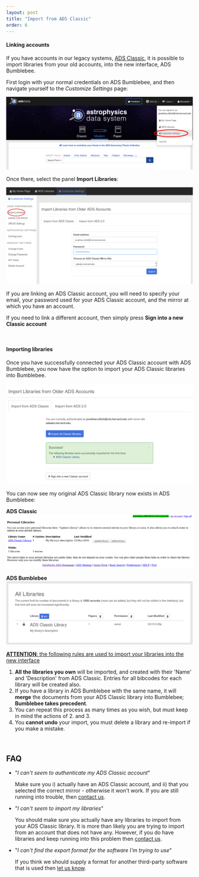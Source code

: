 ```yaml
---
layout: post
title: "Import from ADS Classic"
order: 6
---
```



#### Linking accounts

If you have accounts in our legacy systems, <a href="http://adsabs.harvard.edu">ADS Classic</a>, it is possible to import libraries from your old accounts, into the new interface, ADS Bumblebee. 

First login with your normal credentials on ADS Bumblebee, and then navigate yourself to the *Customize Settings* page:

<img class="img-responsive" src="/img/import_help_01.png" alt="a screenshot of the location of the Customize Settings button"/>

Once there, select the panel **Import Libraries**:

<img class="img-responsive" src="/img/import_help_02.png" alt="a screenshot of ADS Classic library import with the form filled in"/>

If you are linking an ADS Classic account, you will need to specify your email, your password used for your ADS Classic account, and the mirror at which you have an account. 

If you need to link a different account, then simply press **Sign into a new Classic account**

<br>

#### Importing libraries

Once you have successfully connected your ADS Classic account with ADS Bumblebee, you now have the option to import your ADS Classic libraries into Bumblebee. 

<img class="img-responsive" src="/img/import_help_03.png" alt="a screenshot after the Import all Classic libraries button has been pressed"/>

You can now see my original ADS Classic library now exists in ADS Bumblebee:

**ADS Classic**
<img class="img-responsive" src="/img/import_help_04.png" alt="a screenshot of the library in ADS Classic"/>

**ADS Bumblebee**
<img class="img-responsive" src="/img/import_help_05.png" alt="a screenshot of the library in ADS Bumblebee"/>



<u><b>ATTENTION</b>: the following rules are used to import your libraries into the new interface</u>

  1. **All the libraries you own** will be imported, and created with their 'Name' and 'Description' from ADS Classic. Entries for all bibcodes for each library will be created also.
  2. If you have a library in ADS Bumblebee with the same name, it will **merge** the documents from your ADS Classic library into Bumblebee; **Bumblebee takes precedent**.
  3. You can repeat this process as many times as you wish, but must keep in mind the actions of 2. and 3.
  4. You **cannot undo** your import, you must delete a library and re-import if you make a mistake.

<br>

## FAQ

 * "*I can't seem to authenticate my ADS Classic account*"

   Make sure you i) actually have an ADS Classic account, and ii) that you selected the correct mirror - otherwise it won't work. If you are still running into trouble, then <a href="mailto:adshelp@cfa.harvard.edu">contact us</a>.

 * "*I can't seem to import my libraries*"

   You should make sure you actually have any libraries to import from your ADS Classic library. It is more than likely you are trying to import from an account that does not have any. However, if you do have libraries and keep running into this problem then <a href="mailto:adshelp@cfa.harvard.edu">contact us</a>.

 * "*I can't find the export format for the software I'm trying to use*"

   If you think we should supply a format for another third-party software that is used then <a href="mailto:adshelp@cfa.harvard.edu">let us know</a>.

<br>
